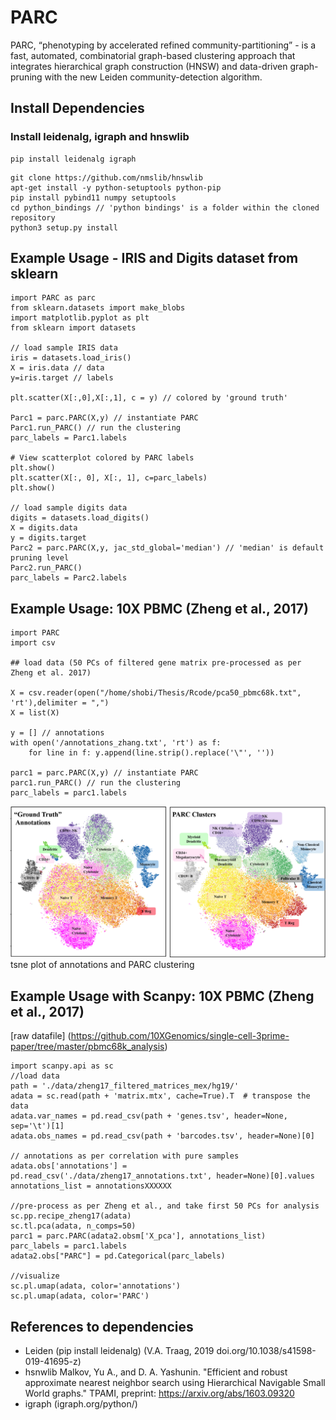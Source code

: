 # PARC
PARC, “phenotyping by accelerated refined community-partitioning” - is a fast, automated, combinatorial  graph-based clustering approach that integrates hierarchical graph construction (HNSW) and data-driven graph-pruning with the new Leiden community-detection algorithm.
## Install Dependencies
### Install leidenalg, igraph and hnswlib
```
pip install leidenalg igraph 
```
```
git clone https://github.com/nmslib/hnswlib
apt-get install -y python-setuptools python-pip
pip install pybind11 numpy setuptools
cd python_bindings // 'python bindings' is a folder within the cloned repository
python3 setup.py install
```

  
## Example Usage - IRIS and Digits dataset from sklearn

```
import PARC as parc
from sklearn.datasets import make_blobs
import matplotlib.pyplot as plt
from sklearn import datasets

// load sample IRIS data
iris = datasets.load_iris()
X = iris.data // data
y=iris.target // labels

plt.scatter(X[:,0],X[:,1], c = y) // colored by 'ground truth'

Parc1 = parc.PARC(X,y) // instantiate PARC
Parc1.run_PARC() // run the clustering
parc_labels = Parc1.labels

# View scatterplot colored by PARC labels
plt.show()
plt.scatter(X[:, 0], X[:, 1], c=parc_labels)
plt.show()

// load sample digits data
digits = datasets.load_digits()
X = digits.data
y = digits.target
Parc2 = parc.PARC(X,y, jac_std_global='median') // 'median' is default pruning level
Parc2.run_PARC()
parc_labels = Parc2.labels

```
## Example Usage: 10X PBMC (Zheng et al., 2017)

```
import PARC
import csv

## load data (50 PCs of filtered gene matrix pre-processed as per Zheng et al. 2017)

X = csv.reader(open("/home/shobi/Thesis/Rcode/pca50_pbmc68k.txt", 'rt'),delimiter = ",")
X = list(X)

y = [] // annotations
with open('/annotations_zhang.txt', 'rt') as f: 
    for line in f: y.append(line.strip().replace('\"', ''))

parc1 = parc.PARC(X,y) // instantiate PARC
parc1.run_PARC() // run the clustering
parc_labels = parc1.labels 
```
![](Images/10X_PBMC_PARC_andGround.png) tsne plot of annotations and PARC clustering

## Example Usage with Scanpy: 10X PBMC (Zheng et al., 2017)
[raw datafile] (https://github.com/10XGenomics/single-cell-3prime-paper/tree/master/pbmc68k_analysis)

```
import scanpy.api as sc
//load data
path = './data/zheng17_filtered_matrices_mex/hg19/'
adata = sc.read(path + 'matrix.mtx', cache=True).T  # transpose the data
adata.var_names = pd.read_csv(path + 'genes.tsv', header=None, sep='\t')[1]
adata.obs_names = pd.read_csv(path + 'barcodes.tsv', header=None)[0]

// annotations as per correlation with pure samples
adata.obs['annotations'] = pd.read_csv('./data/zheng17_annotations.txt', header=None)[0].values
annotations_list = annotationsXXXXXX

//pre-process as per Zheng et al., and take first 50 PCs for analysis
sc.pp.recipe_zheng17(adata)
sc.tl.pca(adata, n_comps=50)
parc1 = parc.PARC(adata2.obsm['X_pca'], annotations_list)
parc_labels = parc1.labels
adata2.obs["PARC"] = pd.Categorical(parc_labels)

//visualize
sc.pl.umap(adata, color='annotations')
sc.pl.umap(adata, color='PARC')
```

## References to dependencies 
- Leiden (pip install leidenalg) (V.A. Traag, 2019 doi.org/10.1038/s41598-019-41695-z)
- hsnwlib Malkov, Yu A., and D. A. Yashunin. "Efficient and robust approximate nearest neighbor search using Hierarchical Navigable Small   World graphs." TPAMI, preprint: https://arxiv.org/abs/1603.09320
- igraph (igraph.org/python/)
